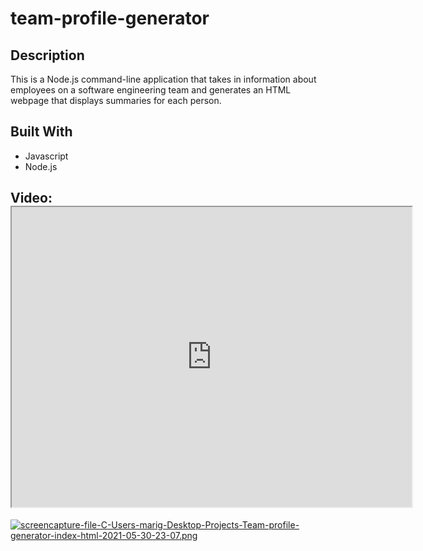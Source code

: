 # team-profile-generator

## Description 

This is a Node.js command-line application that takes in information about employees on a software engineering team and generates an HTML webpage that displays summaries for each person.

## Built With
* Javascript
* Node.js

## Video: <iframe src="https://drive.google.com/file/d/183-os2ivz3rb9aqCuN61BaJBwtS-1Acg/preview" width="640" height="480"></iframe>
[![screencapture-file-C-Users-marig-Desktop-Projects-Team-profile-generator-index-html-2021-05-30-23-07.png](https://i.postimg.cc/DZrdBjcp/screencapture-file-C-Users-marig-Desktop-Projects-Team-profile-generator-index-html-2021-05-30-23-07.png)](https://postimg.cc/ftb9bvpY)
